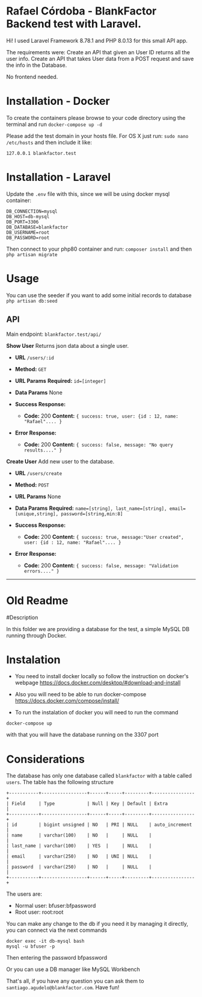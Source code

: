 # Rafael Córdoba - BlankFactor Backend test with Laravel.

Hi! I used Laravel Framework 8.78.1 and PHP 8.0.13 for this small API app.

The requirements were:
Create an API that given an User ID returns all the user info.
Create an API that takes User data from a POST request and save the info in the Database.

No frontend needed.

# Installation - Docker

To create the containers please browse to your code directory using the terminal and run `docker-compose up -d`

Please add the test domain in your hosts file.
For OS X just run: `sudo nano /etc/hosts` and then include it like:
```
127.0.0.1 blankfactor.test
```

# Installation - Laravel
Update the `.env` file with this, since we will be using docker mysql container:
```
DB_CONNECTION=mysql
DB_HOST=db-mysql
DB_PORT=3306
DB_DATABASE=blankfactor
DB_USERNAME=root
DB_PASSWORD=root
```

Then connect to your php80 container and run:
`composer install` and then `php artisan migrate`

# Usage
You can use the seeder if you want to add some initial records to database
 `php artisan db:seed`

## API
Main endpoint: `blankfactor.test/api/`

**Show User**
Returns json data about a single user.

-   **URL**
`/users/:id`

-   **Method:**
    `GET`

-   **URL Params**
    **Required:** `id=[integer]`

-   **Data Params**
    None

-   **Success Response:**
    -   **Code:**  200
        **Content:**  `{ success: true, user: {id : 12, name: "Rafael".... }`

-   **Error Response:**
    -   **Code:**  200
        **Content:**  `{ success: false, message: "No query results...." }`


**Create User**
Add new user to the database.

-   **URL**
`/users/create`

-   **Method:**
    `POST`

-   **URL Params**
None

-   **Data Params**
    **Required:** `name=[string], last_name=[string], email=[unique,string], password=[string,min:8]`

-   **Success Response:**
    -   **Code:**  200
        **Content:**  `{ success: true, message:"User created", user: {id : 12, name: "Rafael".... }`

-   **Error Response:**
    -   **Code:**  200
        **Content:**  `{ success: false, message: "Validation errors...." }`



____________









# Old Readme

#Description

In this folder we are providing a database for the test, a simple MySQL DB running through Docker.

# Instalation

- You need to install docker locally so follow the instruction on docker's webpage https://docs.docker.com/desktop/#download-and-install 

- Also you will need to be able to run docker-compose https://docs.docker.com/compose/install/

- To run the instalation of docker you will need to run the command 
```
docker-compose up
```
with that you will have the database running on the 3307 port

# Considerations

The database has only one database called `blankfactor` with a table called `users`. The table has the following structure
```
+-----------+-----------------+------+-----+---------+----------------+
| Field     | Type            | Null | Key | Default | Extra          |
+-----------+-----------------+------+-----+---------+----------------+
| id        | bigint unsigned | NO   | PRI | NULL    | auto_increment |
| name      | varchar(100)    | NO   |     | NULL    |                |
| last_name | varchar(100)    | YES  |     | NULL    |                |
| email     | varchar(250)    | NO   | UNI | NULL    |                |
| password  | varchar(250)    | NO   |     | NULL    |                |
+-----------+-----------------+------+-----+---------+----------------+
```

The users are:

- Normal user: bfuser:bfpassword
- Root user: root:root

You can make any change to the db if you need it by managing it directly, you can connect via the next commands

```
docker exec -it db-mysql bash 
mysql -u bfuser -p
```
Then entering the password bfpassword

Or you can use a DB manager like MySQL Workbench


That's all, if you have any question you can ask them to `santiago.agudelo@blankfactor.com`.
Have fun!

